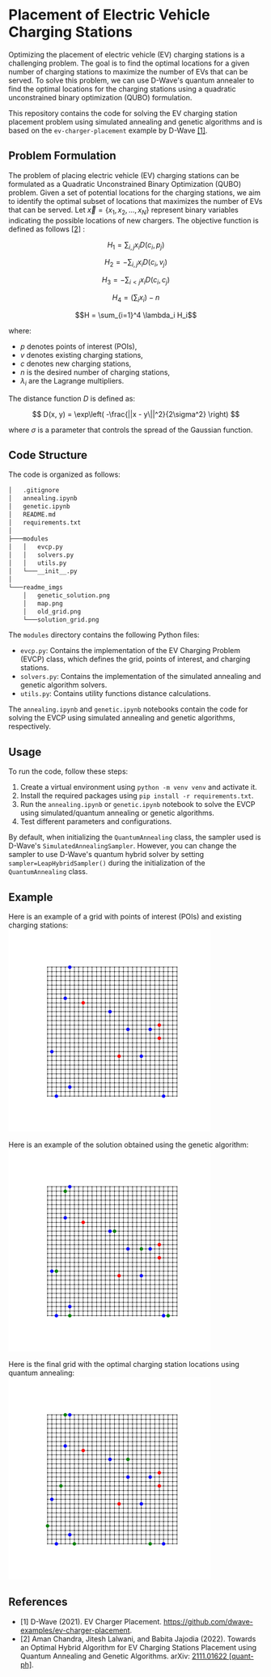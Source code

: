 # Placement of Electric Vehicle Charging Stations

Optimizing the placement of electric vehicle (EV) charging stations is a challenging problem. The goal is to find the optimal locations for a given number of charging stations to maximize the number of EVs that can be served. To solve this problem, we can use D-Wave's quantum annealer to find the optimal locations for the charging stations using a quadratic unconstrained binary optimization (QUBO) formulation.

This repository contains the code for solving the EV charging station placement problem using simulated annealing and genetic algorithms and is based on the `ev-charger-placement` example by D-Wave [[1]](#1).

## Problem Formulation

The problem of placing electric vehicle (EV) charging stations can be formulated as a Quadratic Unconstrained Binary Optimization (QUBO) problem. Given a set of potential locations for the charging stations, we aim to identify the optimal subset of locations that maximizes the number of EVs that can be served. Let $\vec{x} = \{x_1, x_2, \dots, x_N\}$ represent binary variables indicating the possible locations of new chargers. The objective function is defined as follows [[2]](#2) :

$$H_1 = \sum_{i,j} x_i D(c_i, p_j)$$

$$H_2 = -\sum_{i,j} x_i D(c_i, v_j)$$

$$H_3 = -\sum_{i < j} x_i D(c_i, c_j)$$

$$H_4 = \left( \sum_i x_i \right) - n$$

$$H = \sum_{i=1}^4 \lambda_i H_i$$

where:

- $p$ denotes points of interest (POIs),
- $v$ denotes existing charging stations,
- $c$ denotes new charging stations,
- $n$ is the desired number of charging stations,
- $\lambda_i$ are the Lagrange multipliers.

The distance function $D$ is defined as:

$$
D(x, y) = \exp\left( -\frac{||x - y\||^2}{2\sigma^2} \right)
$$

where $\sigma$ is a parameter that controls the spread of the Gaussian function.

## Code Structure

The code is organized as follows:

```monospace
│   .gitignore
│   annealing.ipynb
│   genetic.ipynb
│   README.md
│   requirements.txt
│
├───modules
│   │   evcp.py
│   │   solvers.py
│   │   utils.py
│   └───__init__.py
│
└───readme_imgs
    │   genetic_solution.png
    │   map.png
    │   old_grid.png
    └───solution_grid.png
```

The `modules` directory contains the following Python files:

- `evcp.py`: Contains the implementation of the EV Charging Problem (EVCP) class, which defines the grid, points of interest, and charging stations.
- `solvers.py`: Contains the implementation of the simulated annealing and genetic algorithm solvers.
- `utils.py`: Contains utility functions distance calculations.

The `annealing.ipynb` and `genetic.ipynb` notebooks contain the code for solving the EVCP using simulated annealing and genetic algorithms, respectively.

## Usage

To run the code, follow these steps:

1. Create a virtual environment using `python -m venv venv` and activate it.
2. Install the required packages using `pip install -r requirements.txt`.
3. Run the `annealing.ipynb` or `genetic.ipynb` notebook to solve the EVCP using simulated/quantum annealing or genetic algorithms.
4. Test different parameters and configurations.

By default, when initializing the `QuantumAnnealing` class, the sampler used is D-Wave's `SimulatedAnnealingSampler`. However, you can change the sampler to use D-Wave's quantum hybrid solver by setting `sampler=LeapHybridSampler()` during the initialization of the `QuantumAnnealing` class.

## Example

Here is an example of a grid with points of interest (POIs) and existing charging stations:\
<img src="readme_imgs/old_grid.png" alt="old_grid" width="400"/>

Here is an example of the solution obtained using the genetic algorithm:\
<img src="readme_imgs/genetic_solution.png" alt="old_grid" width="400"/>

Here is the final grid with the optimal charging station locations using quantum annealing:\
<img src="readme_imgs/solution_grid.png" alt="old_grid" width="400"/>

## References

- <a id="1">[1]</a> D-Wave (2021). EV Charger Placement. https://github.com/dwave-examples/ev-charger-placement.
- <a id="2">[2]</a> Aman Chandra, Jitesh Lalwani, and Babita Jajodia (2022). Towards an Optimal Hybrid Algorithm for EV Charging Stations Placement using Quantum Annealing and Genetic Algorithms. arXiv: [2111.01622 [quant-ph]](https://arxiv.org/abs/2111.01622).
